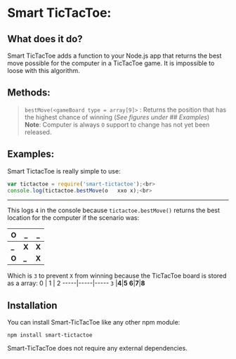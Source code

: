 # Smart TicTacToe:

## What does it do?

Smart TicTacToe adds a function to your Node.js app that returns the best move possible for the computer in a TicTacToe game. It is impossible to loose with this algorithm.

## Methods:
>`bestMove(<gameBoard type = array[9]>` : Returns the position that has the highest chance of winning (*See figures under ## Examples*)<br>**Note**: Computer is always `O` support to change has not yet been released.

## Examples:

Smart TictacToe is really simple to use:
```javascript
var tictactoe = require('smart-tictactoe');<br>
console.log(tictactoe.bestMove(o   xxo x);<br>
```
___
This logs `4` in the console because `tictactoe.bestMove()` returns the best location for the computer if the scenario was:

  O  |  _  |  _
-----|-----|-----
**_**|**X**|**X**
**O**|**_**   |**X**

Which is `3` to prevent `X` from winning because the TicTacToe board is stored as a array:
  0  |  1  |  2
-----|-----|-----
 `3` |**4**|**5**
**6**|**7**|**8**

## Installation

You can install Smart-TicTacToe like any other npm module:
```
npm install smart-tictactoe
```
Smart-TicTacToe does not require any external dependencies.
